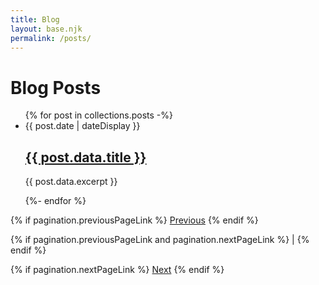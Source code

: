 ```yaml
---
title: Blog
layout: base.njk
permalink: /posts/
---
```


# Blog Posts

<ul class="post-list">
  {% for post in collections.posts -%}
    <li>
        <time datetime="{{ post.date }}">{{ post.date | dateDisplay }}</time>
        <a href="{{ post.url }}">
        <h2>{{ post.data.title }}</h2>
        </a>
        {{ post.data.excerpt }}
      </li>

{%- endfor %}

</ul>

<nav class="pagination">

{% if pagination.previousPageLink %}
<a class="pagination__item" href="{{ pagination.previousPageHref }}">Previous</a>
{% endif %}

{% if pagination.previousPageLink and pagination.nextPageLink %}
<span class="pagination__separator">|</span>
{% endif %}

{% if pagination.nextPageLink %}
<a class="pagination__item" href="{{ pagination.nextPageHref }}">Next</a>
{% endif %}

</nav>
